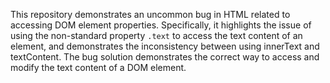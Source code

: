 This repository demonstrates an uncommon bug in HTML related to accessing DOM element properties. Specifically, it highlights the issue of using the non-standard property `.text` to access the text content of an element, and demonstrates the inconsistency between using innerText and textContent.  The bug solution demonstrates the correct way to access and modify the text content of a DOM element.